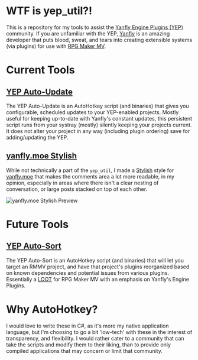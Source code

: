# WTF is yep_util?!

This is a repository for my tools to assist the [Yanfly Engine Plugins (YEP)](http://yanfly.moe/yep) community. If you are unfamiliar with the YEP, [Yanfly](https://www.patreon.com/Yanfly) is an amazing developer that puts blood, sweat, and tears into creating extensible systems (via plugins) for use with [RPG Maker MV]().

# Current Tools

## [YEP Auto-Update](https://github.com/nekoyoubi/yep_util/tree/master/yep_autoupdate)

The YEP Auto-Update is an AutoHotkey script (and binaries) that gives you configurable, scheduled updates to your YEP-enabled projects. Mostly useful for keeping up-to-date with Yanfly's constant updates, this persistent script runs from your systray (mostly) silently keeping your projects current. It does not alter your project in any way (including plugin ordering) save for adding/updating the YEP.

## [yanfly.moe Stylish](https://userstyles.org/styles/122145/yanfly)

While not technically a part of the `yep_util`, I made a [Stylish](https://userstyles.org/) style for [yanfly.moe](yanfly.moe) that makes the comments area a lot more readable, in my opinion, especially in areas where there isn't a clear nesting of conversation, or large posts stacked on top of each other.

![yanfly.moe Stylish Preview](http://i.imgur.com/Ka5Gm33.png)

# Future Tools

## [YEP Auto-Sort](https://github.com/nekoyoubi/yep_util/tree/master/yep_autosort)

The YEP Auto-Sort is an AutoHotkey script (and binaries) that will let you target an RMMV project, and have that project's plugins reorganized based on known dependencies and potential issues from various plugins. Essentially a [LOOT](https://loot.github.io/) for RPG Maker MV with an emphasis on Yanfly's Engine Plugins.

# Why AutoHotkey?

I would love to write these in C#, as it's more my native application language, but I'm choosing to go a bit 'low-tech' with these in the interest of transparency, and flexibility. I would rather cater to a community that can take the scripts and modify them to their liking, than to provide only compiled applications that may concern or limit that community.
